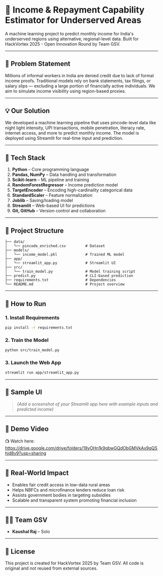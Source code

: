 
# 🧮 Income & Repayment Capability Estimator for Underserved Areas

A machine learning project to predict monthly income for India's underserved regions using alternative, regional-level data. Built for HackVortex 2025 - Open Innovation Round by Team GSV.

---

## 🚀 Problem Statement

Millions of informal workers in India are denied credit due to lack of formal income proofs. Traditional models rely on bank statements, tax filings, or salary slips — excluding a large portion of financially active individuals. We aim to simulate income visibility using region-based proxies.

---

## 💡 Our Solution

We developed a machine learning pipeline that uses pincode-level data like night light intensity, UPI transactions, mobile penetration, literacy rate, internet access, and more to predict monthly income. The model is deployed using Streamlit for real-time input and prediction.

---

## 🧠 Tech Stack

1. **Python** – Core programming language  
2. **Pandas, NumPy** – Data handling and transformation  
3. **Scikit-learn** – ML pipeline and training  
4. **RandomForestRegressor** – Income prediction model  
5. **TargetEncoder** – Encoding high-cardinality categorical data  
6. **StandardScaler** – Feature normalization  
7. **Joblib** – Saving/loading model  
8. **Streamlit** – Web-based UI for predictions  
9. **Git, GitHub** – Version control and collaboration

---

## 📁 Project Structure

```
├── data/
│   └── pincode_enriched.csv         # Dataset
├── models/
│   └── income_model.pkl             # Trained ML model
├── app/
│   └── streamlit_app.py             # Streamlit UI
├── src/
│   └── train_model.py               # Model training script
├── predict.py                       # CLI-based prediction
├── requirements.txt                 # Dependencies
└── README.md                        # Project overview
```

---

## 🧪 How to Run

### 1. Install Requirements
```bash
pip install -r requirements.txt
```

### 2. Train the Model
```bash
python src/train_model.py
```

### 3. Launch the Web App
```bash
streamlit run app/streamlit_app.py
```

---

## 📸 Sample UI

> _(Add a screenshot of your Streamlit app here with example inputs and predicted income)_

---

## 🎥 Demo Video

📺 Watch here: https://drive.google.com/drive/folders/19yOHn1k9qbwGQdObGMVkAx9qQShjd8y9?usp=sharing

---

## 🎯 Real-World Impact

- Enables fair credit access in low-data rural areas  
- Helps NBFCs and microfinance lenders reduce loan risk  
- Assists government bodies in targeting subsidies  
- Scalable and transparent system promoting financial inclusion

---

## 👨‍💻 Team GSV

- **Kaushal Raj** – Solo
---

## 📄 License

This project is created for HackVortex 2025 by Team GSV. All code is original and not reused from external sources.

